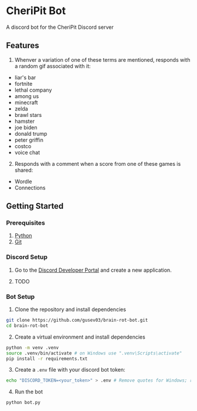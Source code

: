 # CheriPit Bot

A discord bot for the CheriPit Discord server

## Features

1. Whenver a variation of one of these terms are mentioned, responds with a random gif associated with it: 
- liar's bar
- fortnite
- lethal company
- among us
- minecraft
- zelda
- brawl stars
- hamster
- joe biden
- donald trump
- peter griffin
- costco
- voice chat

2. Responds with a comment when a score from one of these games is shared:
- Wordle
- Connections

## Getting Started

### Prerequisites

1. [Python](https://www.python.org/downloads/)
2. [Git](https://git-scm.com/downloads)

### Discord Setup

1. Go to the [Discord Developer Portal](https://discord.com/developers/applications) and create a new application.

2. TODO

### Bot Setup

1. Clone the repository and install dependencies
```bash
git clone https://github.com/gusev03/brain-rot-bot.git
cd brain-rot-bot
```

2. Create a virtual environment and install dependencies
```bash
python -m venv .venv
source .venv/bin/activate # on Windows use ".venv\Scripts\activate"
pip install -r requirements.txt
```

3. Create a `.env` file with your discord bot token:
```bash
echo "DISCORD_TOKEN=<your_token>" > .env # Remove quotes for Windows; replace <your_token> with your discord bot token
```

4. Run the bot
```bash
python bot.py
```

